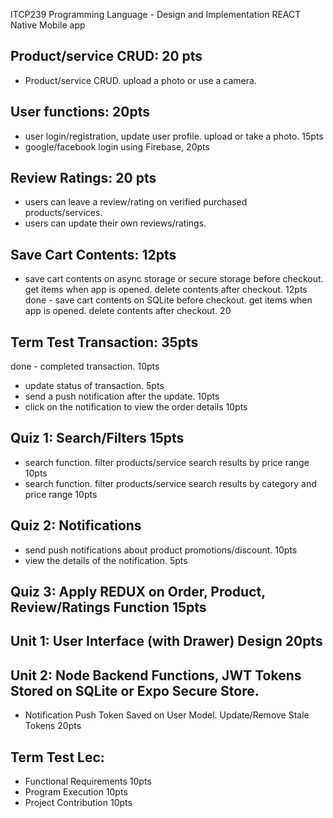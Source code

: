  ITCP239 Programming Language - Design and Implementation REACT Native Mobile app
 
## Product/service CRUD: 20 pts
- Product/service CRUD. upload a photo or use a camera. 
 
## User functions: 20pts 
- user login/registration, update user profile. upload or take a photo. 15pts
- google/facebook login using Firebase, 20pts
 
## Review Ratings: 20 pts
- users can leave a review/rating on verified purchased products/services. 
- users can update their own reviews/ratings.

## Save Cart Contents: 12pts
- save cart contents on async storage or secure storage before checkout. get items when app is opened. delete contents after checkout. 12pts
done - save cart contents on SQLite before checkout. get items when app is opened. delete contents after checkout. 20

## Term Test Transaction: 35pts
done - completed transaction. 10pts
- update status of transaction. 5pts
- send a push notification after the update. 10pts
- click on the notification to view the order details 10pts

## Quiz 1: Search/Filters 15pts
- search function. filter products/service search results by price range 10pts
- search function. filter products/service search results by category and price range 10pts

## Quiz 2: Notifications 
- send push notifications about product promotions/discount. 10pts
- view the details of the notification. 5pts

## Quiz 3: Apply REDUX on Order, Product, Review/Ratings Function 15pts

## Unit 1: User Interface (with Drawer) Design 20pts 

## Unit 2: Node Backend Functions, JWT Tokens Stored on SQLite or Expo Secure Store.
- Notification Push Token Saved on User Model. Update/Remove Stale Tokens 20pts

## Term Test Lec:
- Functional Requirements 10pts
- Program Execution 10pts
- Project Contribution 10pts



